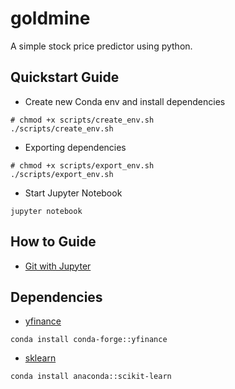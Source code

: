 # goldmine
A simple stock price predictor using python.

## Quickstart Guide
- Create new Conda env and install dependencies
```
# chmod +x scripts/create_env.sh
./scripts/create_env.sh
```
- Exporting dependencies
```
# chmod +x scripts/export_env.sh
./scripts/export_env.sh
```
- Start Jupyter Notebook
```
jupyter notebook
```

## How to Guide
- [Git with Jupyter](https://deepnote.com/guides/versioning/how-to-use-git-with-jupyteripynb)

## Dependencies
- [yfinance](https://github.com/ranaroussi/yfinance)
```
conda install conda-forge::yfinance
```
- [sklearn](https://github.com/scikit-learn/scikit-learn)
```
conda install anaconda::scikit-learn
```
